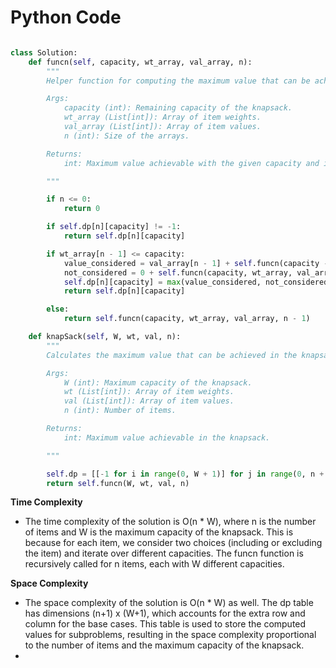 # Python Code

```python 

class Solution:
    def funcn(self, capacity, wt_array, val_array, n):
        """
        Helper function for computing the maximum value that can be achieved in the knapsack.

        Args:
            capacity (int): Remaining capacity of the knapsack.
            wt_array (List[int]): Array of item weights.
            val_array (List[int]): Array of item values.
            n (int): Size of the arrays.

        Returns:
            int: Maximum value achievable with the given capacity and items.

        """

        if n <= 0:
            return 0

        if self.dp[n][capacity] != -1:
            return self.dp[n][capacity]

        if wt_array[n - 1] <= capacity:
            value_considered = val_array[n - 1] + self.funcn(capacity - wt_array[n - 1], wt_array, val_array, n - 1)
            not_considered = 0 + self.funcn(capacity, wt_array, val_array, n - 1)
            self.dp[n][capacity] = max(value_considered, not_considered)
            return self.dp[n][capacity]

        else:
            return self.funcn(capacity, wt_array, val_array, n - 1)

    def knapSack(self, W, wt, val, n):
        """
        Calculates the maximum value that can be achieved in the knapsack.

        Args:
            W (int): Maximum capacity of the knapsack.
            wt (List[int]): Array of item weights.
            val (List[int]): Array of item values.
            n (int): Number of items.

        Returns:
            int: Maximum value achievable in the knapsack.

        """

        self.dp = [[-1 for i in range(0, W + 1)] for j in range(0, n + 1)]
        return self.funcn(W, wt, val, n)

```
**Time Complexity**
- The time complexity of the solution is O(n * W), where n is the number of items and W is the maximum capacity of the knapsack. This is because for each item, we consider two choices (including or excluding the item) and iterate over different capacities. The funcn function is recursively called for n items, each with W different capacities.

**Space Complexity**
- The space complexity of the solution is O(n * W) as well. The dp table has dimensions (n+1) x (W+1), which accounts for the extra row and column for the base cases. This table is used to store the computed values for subproblems, resulting in the space complexity proportional to the number of items and the maximum capacity of the knapsack.
-
